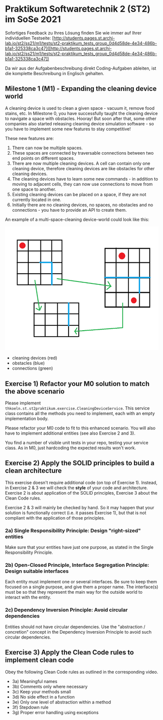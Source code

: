 # Praktikum Softwaretechnik 2 (ST2) im SoSe 2021

Sofortiges Feedback zu Ihres Lösung finden Sie wie immer auf Ihrer individuellen Testseite:
[http://students.pages.st.archi-lab.io/st2/ss21/m1/tests/st2-praktikum_tests_group_0d4d58de-4e34-486b-b1a1-325338ca3c47]([http://students.pages.st.archi-lab.io/st2/ss21/m1/tests/st2-praktikum_tests_group_0d4d58de-4e34-486b-b1a1-325338ca3c47])

Da wir aus der Aufgabenbeschreibung direkt Coding-Aufgaben ableiten, ist die komplette Beschreibung in Englisch
gehalten. 

## Milestone 1 (M1) - Expanding the cleaning device world

A cleaning device is used to clean a given space - vacuum it, remove food stains, etc. 
In Milestone 0, you have successfully taught the cleaning device to navigate a space with obstacles. Hooray!
But soon after that, some other companies also started releasing cleaning device simulation software - so you have to 
implement some new features to stay competitive!

These new features are:
1. There can now be multiple spaces.
1. These spaces are connected by traversable connections between two end points on different spaces.   
1. There are now multiple cleaning devices. A cell can contain only one cleaning device, therefore cleaning devices 
    are like obstacles for other cleaning devices.   
1. The cleaning devices have to learn some new commands - in addition to moving to adjacent cells, they can now use 
    connections to move from one space to another.
1. Existing cleaning devices can be placed on a space, if they are not currently located in one. 
1. Initially there are no cleaning devices, no spaces, no obstacles and no connections - you have to provide an API to create them.

An example of a multi-space-cleaning device-world could look like this:

![space](src/main/resources/explanationM1.png)

* cleaning devices (red)
* obstacles (blue)
* connections (green)



## Exercise 1) Refactor your M0 solution to match the above scenario

Please implement `thkoeln.st.st2praktikum.exercise.CleaningDeviceService`. This service class contains all the methods 
you need to implement, each with an empty implementation body. 

Please refactor your M0 code to fit to this enhanced scenario. You will also have to implement additional entities (see also Exercise 2 and 3). 

You find a number of visible unit tests in your repo, testing your service class. As in M0, just hardcoding the expected 
results won't work. 


## Exercise 2) Apply the SOLID principles to build a clean architecture

This exercise doesn't require additional code (on top of Exercise 1). Instead, in Exercise 2 & 3 we will check
the **style** of your code and architecture. Exercise 2 is about application of the SOLID principles, Exercise 3 about
the Clean Code rules. 

Exercise 2 & 3 will mainly be checked by hand. So it may happen that your solution is functionally correct (i.e.
it passes Exercise 1), but that is not compliant with the application of those principles.  

### 2a) Single Responsibility Principle: Design "right-sized" entities

Make sure that your entities have just one purpose, as stated in the Single Responsibility Principle.

### 2b) Open-Closed Principle, Interface Segregation Principle: Design suitable interfaces

Each entity must implement one or several interfaces. Be sure to keep them focused on a single purpose, and give 
them a proper name. The interface(s) must be so that they represent the main way for the outside world to interact
with the entity. 

### 2c) Dependency Inversion Principle: Avoid circular dependencies

Entities should not have circular dependencies. Use the "abstraction / concretion" concept in the Dependency Inversion 
Principle to avoid such circular dependencies.


## Exercise 3) Apply the Clean Code rules to implement clean code

Obey the following Clean Code rules as outlined in the corresponding video.

* 3a) Meaningful names
* 3b) Comments only where necessary
* 3c) Keep your methods small
* 3d) No side effect in a function
* 3e) Only one level of abstraction within a method
* 3f) Stepdown rule
* 3g) Proper error handling using exceptions






